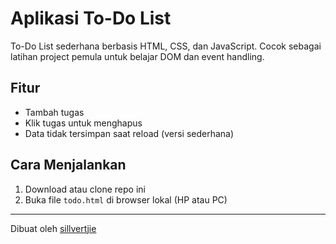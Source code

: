 # Aplikasi To-Do List

To-Do List sederhana berbasis HTML, CSS, dan JavaScript. Cocok sebagai latihan project pemula untuk belajar DOM dan event handling.

## Fitur
- Tambah tugas
- Klik tugas untuk menghapus
- Data tidak tersimpan saat reload (versi sederhana)

## Cara Menjalankan
1. Download atau clone repo ini
2. Buka file `todo.html` di browser lokal (HP atau PC)

---

Dibuat oleh [sillvertjie](https://github.com/sillvertjie)
